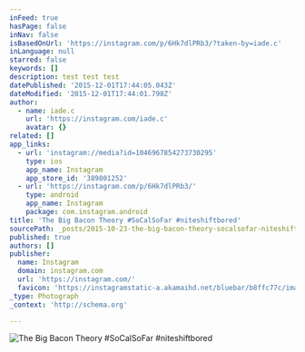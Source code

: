 ```yaml
---
inFeed: true
hasPage: false
inNav: false
isBasedOnUrl: 'https://instagram.com/p/6Hk7dlPRb3/?taken-by=iade.c'
inLanguage: null
starred: false
keywords: []
description: test test test
datePublished: '2015-12-01T17:44:05.043Z'
dateModified: '2015-12-01T17:44:01.798Z'
author:
  - name: iade.c
    url: 'https://instagram.com/iade.c'
    avatar: {}
related: []
app_links:
  - url: 'instagram://media?id=1046967854273730295'
    type: ios
    app_name: Instagram
    app_store_id: '389801252'
  - url: 'https://instagram.com/p/6Hk7dlPRb3/'
    type: android
    app_name: Instagram
    package: com.instagram.android
title: 'The Big Bacon Theory #SoCalSoFar #niteshiftbored'
sourcePath: _posts/2015-10-23-the-big-bacon-theory-socalsofar-niteshiftbored.md
published: true
authors: []
publisher:
  name: Instagram
  domain: instagram.com
  url: 'https://instagram.com/'
  favicon: 'https://instagramstatic-a.akamaihd.net/bluebar/b8ffc77c/images/ico/favicon.ico'
_type: Photograph
_context: 'http://schema.org'

---
```

![The Big Bacon Theory #SoCalSoFar #niteshiftbored](https://scontent.cdninstagram.com/hphotos-xaf1/t51.2885-15/s640x640/sh0.08/e35/11325030_711020255709002_203634303_n.jpg)